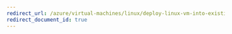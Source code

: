 ```yaml
---
redirect_url: /azure/virtual-machines/linux/deploy-linux-vm-into-existing-vnet-using-cli-nodejs
redirect_document_id: true
---
```

